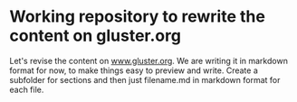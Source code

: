 # Working repository to rewrite the content on gluster.org

Let's revise the content on www.gluster.org. We are writing it in markdown format for now, to make things
easy to preview and write. Create a subfolder for sections and then just filename.md in markdown format
for each file. 

